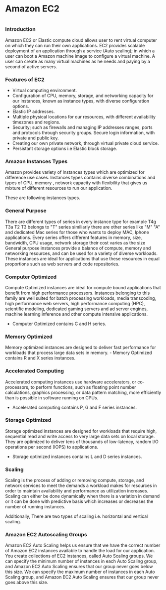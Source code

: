 <h1> Amazon EC2 <h1>
  
  <h3> Introduction</h3>
  Amazon EC2 or Elastic compute cloud allows user to rent virtual computer on which they can run their own applications. EC2 provides scalable deployment of an application through a service (Auto scaling); in which a user can boot a Amazon machine image to configure a virtual machine. A user can create as many virtual machines as he needs and paying by a second of active servers.

<h3> Features of EC2</h3>

- Virtual computing environment. 
- Configuration of CPU, memory, storage, and networking capacity for our instances, known as instance types, with diverse configuration options.
- Elastic IP addresses.
- Multiple physical locations for our resources, with different availability timezones and regions.  
- Security; such as firewalls and managing IP addresses ranges, ports and protocols through security groups. Secure login information, with private and public key.  
- Creating our own private network, through virtual private cloud service.  
- Persistant storage options i.e Elastic block storage. 
  
<h3> Amazon Instances Types</h3> 
Amazon provides variety of Instances types which are optimized for difference use cases. Instances types contains diverse combinations and types of CPU, memory , network
capacity with flexibility that gives us mixture of different resources to run our application.

These are following instances types.

<h3> General Purpose</h3> 
 There are different types of series in every instance type for example T4g T3a T2 T3 belongs to "T" series similiarly there are other series like "M" "A" and dedicated Mac series for those who wants to deploy MAC, Iphone applications. Every series offers different features in memory, size, bandwidth, CPU usage, network storage their cost varies as the size   
General purpose instances provide a balance of compute, memory and networking resources, and can be used for a variety of diverse workloads. These instances are ideal for applications that use these resources in equal proportions such as web servers and code repositories.

<h3> Computer Optimized </h3>  
Compute Optimized instances are ideal for compute bound applications that benefit from high performance processors. Instances belonging to this family are well suited for batch processing workloads, media transcoding, high performance web servers, high performance computing (HPC), scientific modeling, dedicated gaming servers and ad server engines, machine learning inference and other compute intensive applications. 

- Computer Optimized contains C and H series. 
  
<h3> Memory Optimized </h3>
Memory optimized instances are designed to deliver fast performance for workloads that process large data sets in memory.  
- Memory Optimized contains R and X series instances.
  
<h3> Accelerated Computing </h3>
Accelerated computing instances use hardware accelerators, or co-processors, to perform functions, such as floating point number calculations, graphics processing, or data pattern matching, more efficiently than is possible in software running on CPUs.
  
- Accelerated computing contains P, G and F series instances.
  
<h3> Storage Optimized </h3>
Storage optimized instances are designed for workloads that require high, sequential read and write access to very large data sets on local storage. They are optimized to deliver tens of thousands of low-latency, random I/O operations per second (IOPS) to applications.  

- Storage optimized instances contains L and D series instances. 
  
<h3> Scaling </h3>
Scaling is the process of adding or removing compute, storage, and network services to meet the demands a workload makes for resources in order to maintain availability and performance as utilization increases.
Scaling can either be done dynamically when there is a variation in demand or it can be done with predictive basis which increases or decreases the number of running instances.    

Additionally, There are two types of scaling i.e. horizontal and vertical scaling.  
  
<h3>Amazon EC2 Autoscaling Groups</h3>
  
Amazon EC2 Auto Scaling helps us ensure that we have the correct number of Amazon EC2 instances available to handle the load for our application. You create collections of EC2 instances, called Auto Scaling groups. We can specify the minimum number of instances in each Auto Scaling group, and Amazon EC2 Auto Scaling ensures that our group never goes below this size. We can specify the maximum number of instances in each Auto Scaling group, and Amazon EC2 Auto Scaling ensures that our group never goes above this size.  
  
  
  
  
  

  
  
  
  
  

